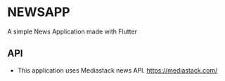 # NEWSAPP

A simple News Application made with Flutter

## API
- This application uses Mediastack news API.
https://mediastack.com/
